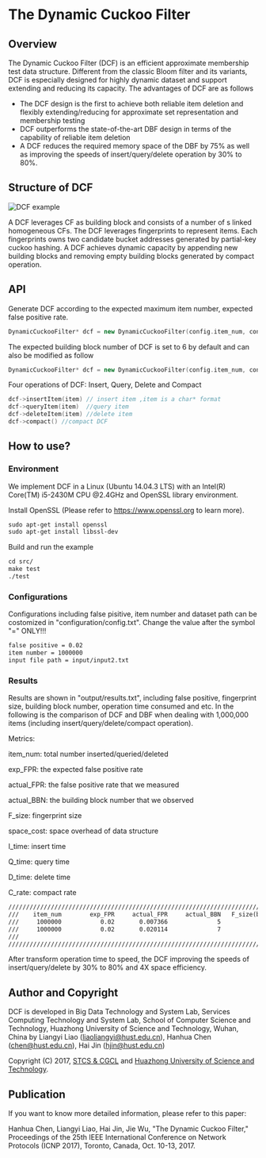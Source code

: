 # The Dynamic Cuckoo Filter

## Overview
The Dynamic Cuckoo Filter (DCF) is an efficient approximate membership test data structure. Different from the classic Bloom filter and its variants, DCF is especially designed for highly dynamic dataset and support extending and reducing its capacity. The advantages of DCF are as follows

* The DCF design is the first to achieve both reliable item deletion and flexibly extending/reducing for approximate set representation and membership testing
* DCF outperforms the state-of-the-art DBF design in terms of the capability of reliable item deletion
* A DCF reduces the required memory space of the DBF by 75% as well as improving the speeds of insert/query/delete operation by 30% to 80%.

## Structure of DCF

![DCF example](https://github.com/LiangyiLiao/TheDynamicCuckooFilter/blob/master/figure/DCFexample.png)

A DCF leverages CF as building block and consists of a number of s linked homogeneous CFs. The DCF leverages fingerprints
to represent items. Each fingerprints owns two candidate bucket addresses generated by partial-key cuckoo hashing. A DCF achieves dynamic capacity by appending new building blocks and removing empty building blocks generated by compact operation. 

## API
Generate DCF according to the expected maximum item number, expected false positive rate.

```c++
DynamicCuckooFilter* dcf = new DynamicCuckooFilter(config.item_num, config.exp_FPR);
```

The expected building block number of DCF is set to 6 by default and can also be modified as follow

```c++
DynamicCuckooFilter* dcf = new DynamicCuckooFilter(config.item_num, config.exp_FPR, config.exp_BBN);
```


Four operations of DCF: Insert, Query, Delete and Compact

```c++
dcf->insertItem(item) // insert item ,item is a char* format
dcf->queryItem(item)  //query item
dcf->deleteItem(item) //delete item
dcf->compact() //compact DCF
```

## How to use?
### Environment
We implement DCF in a Linux (Ubuntu 14.04.3 LTS) with an Intel(R) Core(TM) i5-2430M CPU @2.4GHz and OpenSSL library environment. 

Install OpenSSL (Please refer to https://www.openssl.org to learn more).

```txt
sudo apt-get install openssl
sudo apt-get install libssl-dev
```
Build and run the example

```txt
cd src/
make test
./test
```


### Configurations
Configurations including false pisitive, item number and dataset path can be costomized in "configuration/config.txt". Change the value after the symbol "=" ONLY!!!

```txt
false positive = 0.02
item number = 1000000
input file path = input/input2.txt
```

### Results
Results are shown in "output/results.txt", including false positive, fingerprint size, building block number, operation time consumed and etc. In the following is the comparison of DCF and DBF when dealing with 1,000,000 items (including insert/query/delete/compact operation).

Metrics:

item_num: total number inserted/queried/deleted

exp_FPR: the expected false positive rate

actual_FPR: the false positive rate that we measured

actual_BBN: the building block number that we observed

F_size: fingerprint size

space_cost: space overhead of data structure

I_time: insert time

Q_time: query time

D_time: delete time

C_rate: compact rate

```txt
////////////////////////////////////////////////////////////////////////////////////////////////////////////////////////////////////////////////////
///    item_num        exp_FPR     actual_FPR     actual_BBN   F_size(bits) space_cost(MB)      I_time(s)      Q_time(s)      D_time(s)    C_rate///
///     1000000           0.02       0.007366              5             12          1.875       0.894058       0.957675        1.08864         1///
///     1000000           0.02       0.020114              7              0        6.59458        1.26271        1.51654        1.94153         0///
///                                                                                     4X          1.34X          1.57X          1.79X          ///
////////////////////////////////////////////////////////////////////////////////////////////////////////////////////////////////////////////////////

```
After transform operation time to speed, the DCF improving the speeds of insert/query/delete by 30% to 80% and 4X space efficiency.

## Author and Copyright

DCF is developed in Big Data Technology and System Lab, Services Computing Technology and System Lab, School of Computer Science and Technology, Huazhong University of Science and Technology, Wuhan, China by Liangyi Liao (liaoliangyi@hust.edu.cn), Hanhua Chen (chen@hust.edu.cn), Hai Jin (hjin@hust.edu.cn)

Copyright (C) 2017, [STCS & CGCL](http://grid.hust.edu.cn/) and [Huazhong University of Science and Technology](http://www.hust.edu.cn).

## Publication

If you want to know more detailed information, please refer to this paper:

Hanhua Chen, Liangyi Liao, Hai Jin, Jie Wu, "The Dynamic Cuckoo Filter," Proceedings of the 25th IEEE International Conference on Network Protocols (ICNP 2017), Toronto, Canada, Oct. 10-13, 2017.
